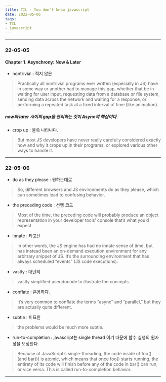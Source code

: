 ```yaml
---
title: TIL - You don't know javascript 
date: 2022-05-06
tags:
- TIL
- javascript
---
```

---
### 22-05-05 
#### Chapter 1. Asynchrony: Now & Later

- nontrivial : 적지 않은
> Practically all nontrivial programs ever written (especially in JS) have in some way or another had to manage this gap, whether that be in waiting for user input, requesting data from a database or file system, sending data across the network and waiting for a response, or performing a repeated task at a fixed interval of time (like animation).

##### now와 later 사이의 gap을 관리하는 것이 Async의 핵심이다.  

- crop up : 불쑥 나타나다.
> But most JS developers have never really carefully considered exactly how and why it crops up in their programs, or explored various other ways to handle it.

--- 
### 22-05-06

- do as they please : 원하는대로
> So, different browsers and JS environments do as they please, which can sometimes lead to confusing behavior.

- the preceding code : 선행 코드
> Most of the time, the preceding code will probably produce an object representation in your developer tools’ console that’s what you’d expect.

- innate : 타고난
> In other words, the JS engine has had no innate sense of time, but has instead been an on-demand execution environment for any arbitrary snippet of JS. It’s the surrounding environment that has always scheduled “events” (JS code executions).
 

- vastly : 대단히 
> vastly simplified pseudocode to illustrate the concepts.

- conflate : 혼용하다.
> It’s very common to conflate the terms “async” and “parallel,” but they are actually quite different.

- subtle : 미묘한
> the problems would be much more subtle.

- run-to-completion : javascript는 single thread 이기 때문에 함수 실행의 원자성을 보장한다. 
> Because of JavaScript’s single-threading, the code inside of foo() (and bar()) is atomic, which means that once foo() starts running, the entirety of its code will finish before any of the code in bar() can run, or vice versa. This is called run-to-completion behavior.


---
